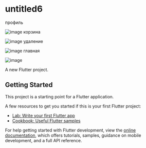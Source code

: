 # untitled6
профиль

![image](https://github.com/user-attachments/assets/04b17268-4ddf-4f85-b43c-6d83b1149806)
корзина

![image](https://github.com/user-attachments/assets/eae60413-6fc4-4fb3-bb41-901c064540ba)
удаление

![image](https://github.com/user-attachments/assets/35954f39-74f5-4c2e-ac26-aaada9d6ddda)
главная

![image](https://github.com/user-attachments/assets/807d5cf7-df9f-430d-9203-79692d095ce4)



A new Flutter project.

## Getting Started

This project is a starting point for a Flutter application.

A few resources to get you started if this is your first Flutter project:

- [Lab: Write your first Flutter app](https://docs.flutter.dev/get-started/codelab)
- [Cookbook: Useful Flutter samples](https://docs.flutter.dev/cookbook)

For help getting started with Flutter development, view the
[online documentation](https://docs.flutter.dev/), which offers tutorials,
samples, guidance on mobile development, and a full API reference.
